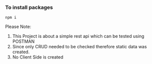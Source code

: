 ### To install packages

```
npm i 
```

Please Note:
1. This Project is about a simple rest api which can be tested using POSTMAN
2. Since only CRUD needed to be checked therefore static data was created.
3. No Client Side is created
